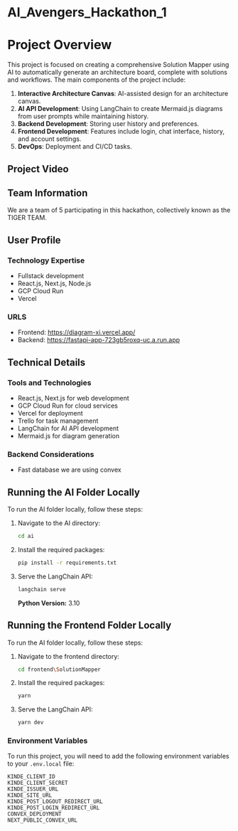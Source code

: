 # AI_Avengers_Hackathon_1

# Project Overview

This project is focused on creating a comprehensive Solution Mapper using AI to automatically generate an architecture board, complete with solutions and workflows. The main components of the project include:

1. **Interactive Architecture Canvas**: AI-assisted design for an architecture canvas.
2. **AI API Development**: Using LangChain to create Mermaid.js diagrams from user prompts while maintaining history.
3. **Backend Development**: Storing user history and preferences.
4. **Frontend Development**: Features include login, chat interface, history, and account settings.
5. **DevOps**: Deployment and CI/CD tasks.

## Project Video





## Team Information

We are a team of 5 participating in this hackathon, collectively known as the TIGER TEAM.

## User Profile

### Technology Expertise
- Fullstack development
- React.js, Next.js, Node.js
- GCP Cloud Run
- Vercel

### URLS
- Frontend: https://diagram-xi.vercel.app/
- Backend: https://fastapi-app-723gb5roxq-uc.a.run.app

## Technical Details

### Tools and Technologies

- React.js, Next.js for web development
- GCP Cloud Run for cloud services
- Vercel for deployment
- Trello for task management
- LangChain for AI API development
- Mermaid.js for diagram generation


### Backend Considerations
- Fast database we are using convex

## Running the AI Folder Locally

To run the AI folder locally, follow these steps:

1. Navigate to the AI directory:
    ```sh
    cd ai
    ```

2. Install the required packages:
    ```sh
    pip install -r requirements.txt
    ```

3. Serve the LangChain API:
    ```sh
    langchain serve
    ```
   **Python Version:** 3.10

## Running the Frontend Folder Locally

To run the AI folder locally, follow these steps:

1. Navigate to the frontend directory:
    ```sh
    cd frontend\SolutionMapper
    ```

2. Install the required packages:
    ```sh
    yarn
    ```

3. Serve the LangChain API:
    ```sh
    yarn dev
    ```
### Environment Variables

To run this project, you will need to add the following environment variables to your `.env.local` file:

```plaintext
KINDE_CLIENT_ID
KINDE_CLIENT_SECRET
KINDE_ISSUER_URL
KINDE_SITE_URL
KINDE_POST_LOGOUT_REDIRECT_URL
KINDE_POST_LOGIN_REDIRECT_URL
CONVEX_DEPLOYMENT
NEXT_PUBLIC_CONVEX_URL
